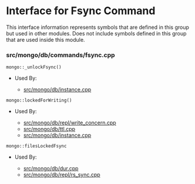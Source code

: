 
# Interface for Fsync Command
This interface information represents symbols that are defined in this group but used in other modules.  Does not include symbols defined in this group that are used inside this module.

### src/mongo/db/commands/fsync.cpp

<div></div>

    mongo::_unlockFsync()

- Used By:

    - [src/mongo/db/instance.cpp](../../../../storage/storage\_layer\_structure)

<div></div>

    mongo::lockedForWriting()

- Used By:

    - [src/mongo/db/repl/write\_concern.cpp](../../../../replication/replication)
    - [src/mongo/db/ttl.cpp](../../../../queries/indexing)
    - [src/mongo/db/instance.cpp](../../../../storage/storage\_layer\_structure)

<div></div>

    mongo::filesLockedFsync

- Used By:

    - [src/mongo/db/dur.cpp](../../../../storage/journaling)
    - [src/mongo/db/repl/rs\_sync.cpp](../../../../replication/replication)
